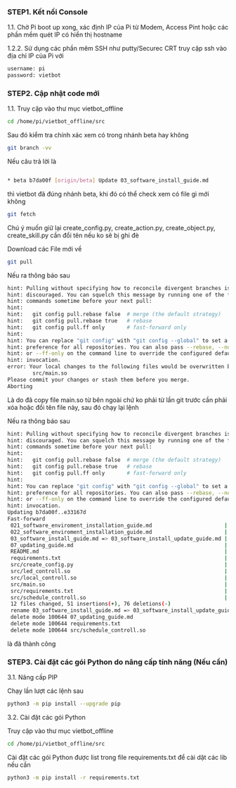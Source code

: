### STEP1. Kết nối Console

1.1. Chờ Pi boot up xong, xác định IP của Pi từ Modem, Access Pint hoặc các phần mềm quét IP có hiển thị hostname

1.2.2. Sử dụng các phần mêm SSH như putty/Securec CRT truy cập ssh vào địa chỉ IP của Pi với 

```sh
username: pi
password: vietbot
```
### STEP2. Cập nhật code mới

1.1. Truy cập vào thư mục vietbot_offline

```sh
cd /home/pi/vietbot_offline/src
```
Sau đó kiểm tra chính xác xem có trong nhánh beta hay không

```sh
git branch -vv
```
Nếu câu trả lời là

```sh

* beta b7da00f [origin/beta] Update 03_software_install_guide.md
```
thì vietbot đã đúng nhánh beta, khi đó có thể check xem có file gì mới không

```sh
git fetch
```
Chú ý muốn giữ lại create_config.py, create_action.py, create_object.py, create_skill.py cần đổi tên nếu ko sẽ bị ghi đè

Download các File mới về

```sh
git pull
```

Nếu ra thông báo sau
```sh
hint: Pulling without specifying how to reconcile divergent branches is
hint: discouraged. You can squelch this message by running one of the following
hint: commands sometime before your next pull:
hint: 
hint:   git config pull.rebase false  # merge (the default strategy)
hint:   git config pull.rebase true   # rebase
hint:   git config pull.ff only       # fast-forward only
hint: 
hint: You can replace "git config" with "git config --global" to set a default
hint: preference for all repositories. You can also pass --rebase, --no-rebase,
hint: or --ff-only on the command line to override the configured default per
hint: invocation.
error: Your local changes to the following files would be overwritten by merge:
        src/main.so
Please commit your changes or stash them before you merge.
Aborting
```
Là do đã copy file main.so từ bên ngoài chứ ko phải từ lần git trước cần phải xóa hoặc đổi tên file này, sau đó chạy lại lệnh

Nếu ra thông báo sau
```sh
hint: Pulling without specifying how to reconcile divergent branches is
hint: discouraged. You can squelch this message by running one of the following
hint: commands sometime before your next pull:
hint: 
hint:   git config pull.rebase false  # merge (the default strategy)
hint:   git config pull.rebase true   # rebase
hint:   git config pull.ff only       # fast-forward only
hint: 
hint: You can replace "git config" with "git config --global" to set a default
hint: preference for all repositories. You can also pass --rebase, --no-rebase,
hint: or --ff-only on the command line to override the configured default per
hint: invocation.
Updating b7da00f..e33167d
Fast-forward
 021_software_enviroment_installation_guide.md                       |   3 ++-
 022_software_enviroment_installation_guide.md                       |   6 ++---
 03_software_install_guide.md => 03_software_install_update_guide.md |  31 +++++++++++++++++++++++--
 07_updating_guide.md                                                |  63 ---------------------------------------------------
 README.md                                                           |  16 ++++++++++++-
 requirements.txt                                                    |   5 ----
 src/create_config.py                                                |   2 +-
 src/led_controll.so                                                 | Bin 1713052 -> 1713116 bytes
 src/local_controll.so                                               | Bin 693048 -> 827620 bytes
 src/main.so                                                         | Bin 5441808 -> 5405524 bytes
 src/requirements.txt                                                |   1 +
 src/schedule_controll.so                                            | Bin 271520 -> 0 bytes
 12 files changed, 51 insertions(+), 76 deletions(-)
 rename 03_software_install_guide.md => 03_software_install_update_guide.md (52%)
 delete mode 100644 07_updating_guide.md
 delete mode 100644 requirements.txt
 delete mode 100644 src/schedule_controll.so
```
là đã thành công

### STEP3. Cài đặt các gói Python do nâng cấp tính năng (Nếu cần)

3.1. Nâng cấp PIP

Chạy lần lượt các lệnh sau
```sh
python3 -m pip install --upgrade pip

```
3.2. Cài đặt các gói Python 

Truy cập vào thư mục vietbot_offline

```sh
cd /home/pi/vietbot_offline/src
```
Cài đặt các gói Python được list trong file requirements.txt để cài dặt các lib nếu cần
```sh
python3 -m pip install -r requirements.txt

```
